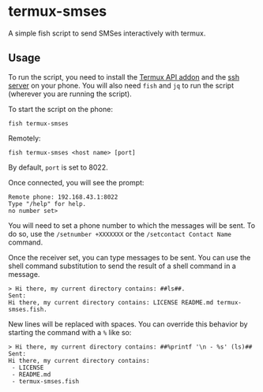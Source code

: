 # termux-smses
A simple fish script to send SMSes interactively with termux.

## Usage

To run the script, you need to install the [Termux API addon](https://termux.com/add-on-api.html) and the [ssh server](https://termux.com/ssh.html) on your phone. You will also need `fish` and `jq` to run the script (wherever you are running the script).

To start the script on the phone:

```
fish termux-smses
```

Remotely:

```
fish termux-smses <host name> [port]
```

By default, `port` is set to 8022.

Once connected, you will see the prompt:

```
Remote phone: 192.168.43.1:8022
Type "/help" for help.
no number set>
```

You will need to set a phone number to which the messages will be sent. To do so, use the `/setnumber +XXXXXXX` or the `/setcontact Contact Name` command.

Once the receiver set, you can type messages to be sent. You can use the shell command substitution to send the result of a shell command in a message.


```
> Hi there, my current directory contains: ##ls##.
Sent:
Hi there, my current directory contains: LICENSE README.md termux-smses.fish.
```

New lines will be replaced with spaces. You can override this behavior by starting the command with a `%` like so:

```
> Hi there, my current directory contains: ##%printf '\n - %s' (ls)##
Sent:
Hi there, my current directory contains:
 - LICENSE
 - README.md
 - termux-smses.fish
```
